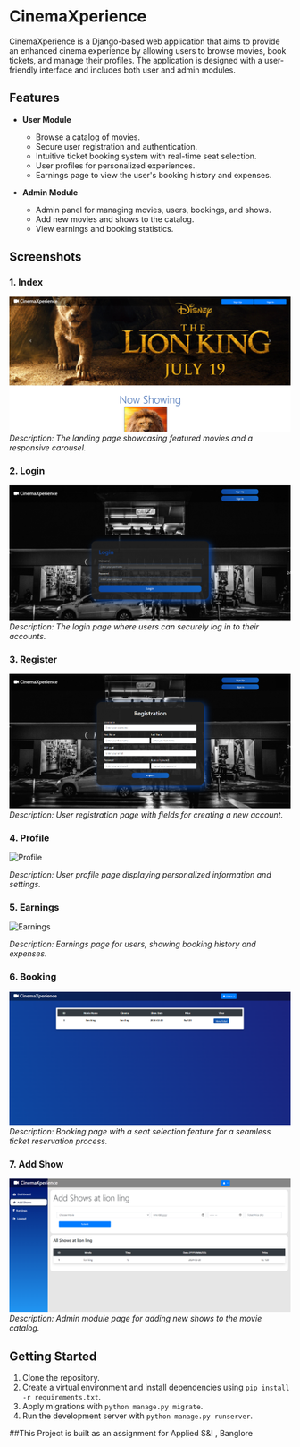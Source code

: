 # CinemaXperience

CinemaXperience is a Django-based web application that aims to provide an enhanced cinema experience by allowing users to browse movies, book tickets, and manage their profiles. The application is designed with a user-friendly interface and includes both user and admin modules.

## Features

- **User Module**
  - Browse a catalog of movies.
  - Secure user registration and authentication.
  - Intuitive ticket booking system with real-time seat selection.
  - User profiles for personalized experiences.
  - Earnings page to view the user's booking history and expenses.

- **Admin Module**
  - Admin panel for managing movies, users, bookings, and shows.
  - Add new movies and shows to the catalog.
  - View earnings and booking statistics.

## Screenshots

### 1. Index
![Index](screenshots/index.png)
*Description: The landing page showcasing featured movies and a responsive carousel.*

### 2. Login
![Login](screenshots/login.png)
*Description: The login page where users can securely log in to their accounts.*

### 3. Register
![Register](screenshots/register.png)
*Description: User registration page with fields for creating a new account.*

### 4. Profile
![Profile](https://github.com/chethanachars/CinemaXperience/assets/158150756/b486d108-767f-44a4-974c-f1ca12690f5e)

*Description: User profile page displaying personalized information and settings.*

### 5. Earnings
![Earnings](https://github.com/chethanachars/CinemaXperience/assets/158150756/ec76bf6d-de44-4128-be85-c07d209569bd)

*Description: Earnings page for users, showing booking history and expenses.*

### 6. Booking
![Booking](screenshots/booking.png)
*Description: Booking page with a seat selection feature for a seamless ticket reservation process.*

### 7. Add Show
![Add Show](screenshots/add_show.png)
*Description: Admin module page for adding new shows to the movie catalog.*

## Getting Started

1. Clone the repository.
2. Create a virtual environment and install dependencies using `pip install -r requirements.txt`.
3. Apply migrations with `python manage.py migrate`.
4. Run the development server with `python manage.py runserver`.

##This Project is built as an assignment for Applied S&I , Banglore

